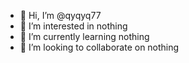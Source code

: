 - 👋 Hi, I’m @qyqyq77
- 👀 I’m interested in nothing
- 🌱 I’m currently learning nothing
- 💞️ I’m looking to collaborate on nothing



